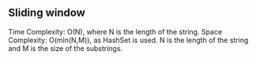 ## Sliding window

Time Complexity: O(N), where N is the length of the string.
Space Complexity: O(min(N,M)), as HashSet is used. N is the length of the string and M is the size of the substrings.